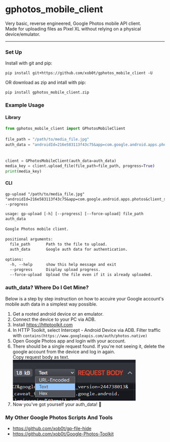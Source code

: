 # gphotos_mobile_client

Very basic, reverse engineered, Google Photos mobile API client.  
Made for uploading files as Pixel XL without relying on a physical device/emulator.

---

### Set Up

Install with git and pip:

```
pip install git+https://github.com/xob0t/gphotos_mobile_client -U
```

OR download as zip and intall with pip:

```
pip install gphotos_mobile_client.zip
```

### Example Usage

#### Library

```python
from gphotos_mobile_client import GPhotosMobileClient

file_path = "/path/to/media_file.jpg"
auth_data = "androidId=216e583113f43c75&app=com.google.android.apps.photos&client_sig=34bb24c05e47e0aefa65a58a762171d9b613a680..."


client = GPhotosMobileClient(auth_data=auth_data)
media_key = client.upload_file(file_path=file_path, progress=True)
print(media_key)

```

#### CLI

```
gp-upload "/path/to/media_file.jpg" "androidId=216e583113f43c75&app=com.google.android.apps.photos&client_sig=34bb24c05e47e0aefa65a58a762171d9b613a680..." --progress
```

```
usage: gp-upload [-h] [--progress] [--force-upload] file_path auth_data

Google Photos mobile client.

positional arguments:
  file_path       Path to the file to upload.
  auth_data       Google auth data for authentication.

options:
  -h, --help      show this help message and exit
  --progress      Display upload progress.
  --force-upload  Upload the file even if it is already uploaded.
```

### auth_data? Where Do I Get Mine?

Below is a step by step instruction on how to accuire your Google account's mobile auth data in a simplest way possible.

1. Get a rooted android device or an emulator.
2. Connect the device to your PC via ADB.
3. Install https://httptoolkit.com
4. In HTTP Toolkit, select Intercept - Android Device via ADB. Filter traffic with `contains(https://www.googleapis.com/auth/photos.native)`
5. Open Google Photos app and login with your account.
6. There should be a single request found.
   If you're not seeing it, delete the google account from the device and log in again.  
   Copy request body as text.  
    ![http_toolkit_tip](media/image.png)
7. Now you've got yourself your auth_data! 🎉

### My Other Google Photos Scripts And Tools

- https://github.com/xob0t/gp-file-hide
- https://github.com/xob0t/Google-Photos-Toolkit

